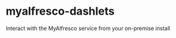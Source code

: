 myalfresco-dashlets
===================

Interact with the MyAlfresco service from your on-premise install
